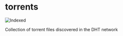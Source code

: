 torrents 
========
![Indexed](https://img.shields.io/badge/indexed-160027-blue)

Collection of torrent files discovered in the DHT network
